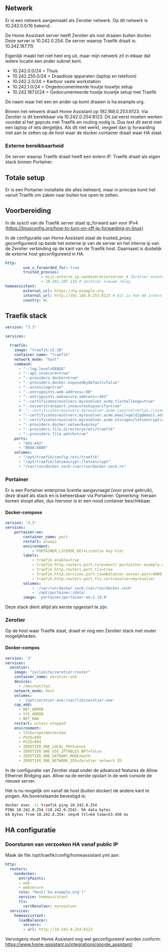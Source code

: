 ## Netwerk
Er is een netwerk aangemaakt als Zerotier netwerk. Op dit netwerk is 10.242.0.0/16 bekend.

De Home Assistant server heeft Zerotier als root draaien buiten docker.
Deze server is 10.242.0.254.
De server waarop Traefik draait is: 10.242.187.115

Eigenlijk maakt het niet heel erg uit, maar mijn netwerk zit in elkaar dat iedere locatie een ander subnet kent.
* 10.242.0.0/24 = Thuis
* 10.242.255.0/24 = Draadloze apparaten (laptop en telefoon)
* 10.242.2.0/24 = Kantoor vaste workstation
* 10.242.1.0/24 = Ongedocumenteerde houtje touwtje setup
* 10.242.187.0/24 = Gedocumenteerde houtje touwtje setup met Traefik

De naam waar het een en ander op komt draaien is ha.example.org.

Binnen het netwerk draait Home Assistant op 192.168.0.253:8123. Via Zerotier is dit bereikbaar via 10.242.0.254:8123. Dit zal eerst moeten werken voordat al het gepruts met Traefik en routing nodig is. Dus test dit eerst met een laptop of iets dergelijks.
Als dit niet werkt, vergeet dan ip forwarding niet aan te zetten op de host waar de docker container draait waar HA staat.
### Externe bereikbaarheid
De server waarop Traefik draait heeft een extern IP. Traefik draait als eigen stack binnen Portainer.

## Totale setup
Er is een Portainer installatie die alles beheerd, maar in principe komt het vanuit Traefik om zaken naar buiten toe open te zetten.

## Voorbereiding
In de sysctl van de Traefik server staat ip_forward aan voor IPv4 (https://linuxconfig.org/how-to-turn-on-off-ip-forwarding-in-linux).

In de configuratie van Home Assistant staat de trusted_proxy geconfigureerd op beide het externe ip van de server en het interne ip van de Zerotier verbinding op de kant van de Traefik host. Daarnaast is duidelijk de externe host geconfigureerd in HA.
```configuration.yml
http:
        use_x_forwarded_for: true
        trusted_proxies:
                - mijn.externe.ip.vandezerotierserver # Zerotier external
                - 10.242.187.115 # Zerotier nieuwe relay
homeassistant:
        external_url: https://ha.example.org
        internal_url: http://192.168.0.253:8123 # Dit is hoe HA intern bereikbaar is
        country: NL

```

## Traefik stack
```docker-compose.yml
version: "3.3"

services:

  traefik:
    image: "traefik:v2.10"
    container_name: "traefik"
    network_mode: "host"
    command:
      - "--log.level=DEBUG"
      - "--api.insecure=true"
      - "--providers.docker=true"
      - "--providers.docker.exposedbydefault=false"
      - "--accesslog=true"
      - "--entrypoints.web.address=:80"
      - "--entrypoints.websecure.address=:443"
      - "--certificatesresolvers.myresolver.acme.tlschallenge=true"
      - "--serverstransport.insecureskipverify=true"
      #- "--certificatesresolvers.myresolver.acme.caserver=https://acme-staging-v02.api.letsencrypt.org/directory"
      - "--certificatesresolvers.myresolver.acme.email=geldig@email.adres.example.org"
      - "--certificatesresolvers.myresolver.acme.storage=/letsencrypt/acme.json"
      - "--providers.docker.network=proxy"
      - "--providers.file.directory=/etc/traefik"
      - "--providers.file.watch=true"
    ports:
      - "443:443"
      - "8080:8080"
    volumes:
      - "/opt/traefik/config:/etc/traefik"
      - "/opt/traefik/letsencrypt:/letsencrypt"
      - "/var/run/docker.sock:/var/run/docker.sock:ro"

```
### Portainer
Er is een Portainer enterprise licentie aangevraagd (voor privé gebruik), deze draait als stack en is beheersbaar via Portainer. Opmerking: hieraan komen sloopt alles, dus hiervoor is er een nood container beschikbaar.

#### Docker-compose
```yml
version: '3.3'
services:
    portainer-ee:
        container_name: port
        restart: always
        environment:
            - PORTAINER_LICENSE_KEY=Licentie key hier
        labels:
            - traefik.enable=true
            - traefik.http.routers.port.rule=Host(`portainter.example.org`)
            - traefik.http.routers.port.tls=true
            - traefik.http.services.port.loadbalancer.server.port=9000
            - traefik.http.routers.port.tls.certresolver=myresolver
        volumes:
            - '/var/run/docker.sock:/var/run/docker.sock'
            - '/opt/portainer:/data'
        image: 'portainer/portainer-ee:2.19.0'

```

Deze stack dient altijd als eerste opgestart te zijn.

### Zerotier
Op de host waar Traefik staat, draait er nog een Zerotier stack met router mogelijkheden.
#### Docker-compos
```yml
version: '3'
services:
  zerotier:
    image: "zyclonite/zerotier:router"
    container_name: zerotier-one
    devices:
      - /dev/net/tun
    network_mode: host
    volumes:
      - '/opt/zerotier-one:/var/lib/zerotier-one'
    cap_add:
      - NET_ADMIN
      - SYS_ADMIN
      - NET_RAW
    restart: unless-stopped
    environment:
      - TZ=Europe/Amsterdam
      - PUID=999
      - PGID=994
      - ZEROTIER_ONE_LOCAL_PHYS=eno1
      - ZEROTIER_ONE_USE_IPTABLES_NFT=false
      - ZEROTIER_ONE_GATEWAY_MODE=both
      - ZEROTIER_ONE_NETWORK_IDS=Zerotier netwerk ID
```
In de configuratie van Zerotier staat onder de advanced features de Allow Ethernet Bridging aan.
Allow na de eerste opstart in de web console de nieuwe server.

Het is nu mogelijk om vanaf de host (buiten docker) de andere kant te pingen.
Als bovenstaande bevestigd is:
```bash
docker exec -ti traefik ping 10.242.0.254
PING 10.242.0.254 (10.242.0.254): 56 data bytes
64 bytes from 10.242.0.254: seq=0 ttl=64 time=53.450 ms

```

## HA configuratie
### Doorsturen van verzoeken HA vanaf public IP
Maak de file /opt/traefik/config/homeassistant.yml aan:
```yml
http:
  routers:
    nondocker:
      entryPoints:
      - web
      - websecure
      rule: "Host(`ha.example.org`)"
      service: homeassistant
      tls:
        certResolver: myresolver
  services:
    homeassistant:
      loadBalancer:
        servers:
        - url: http://10.242.0.254:8123

```

Vervolgens moet Home Assistant nog wel geconfigureerd worden conform:
https://www.home-assistant.io/integrations/google_assistant/

